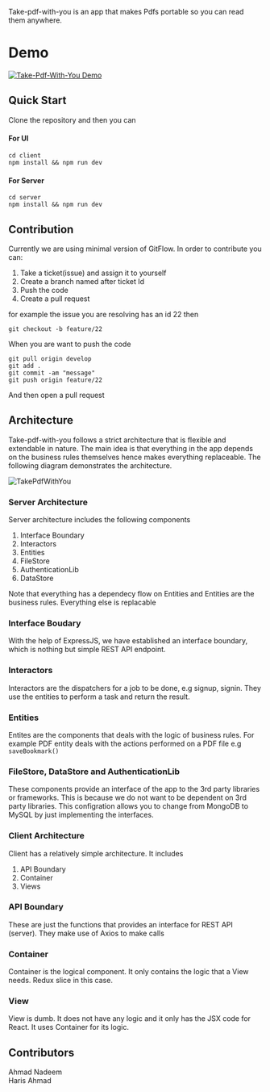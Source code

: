 Take-pdf-with-you is an app that makes Pdfs portable so you can read them anywhere.
# Demo
[![Take-Pdf-With-You Demo](https://user-images.githubusercontent.com/40364018/116768732-e301be00-aa06-11eb-83aa-6f77494e6083.jpg "Take-Pdf-With-You Demo")](https://youtu.be/kJijBqgO0Xo "Take-Pdf-With-You Demo")
## Quick Start
Clone the repository and then you can

#### For UI
```
cd client
npm install && npm run dev
```
#### For Server
```
cd server
npm install && npm run dev
```
## Contribution
Currently we are using minimal version of GitFlow. In order to contribute you can:
1. Take a ticket(issue) and assign it to yourself
2. Create a branch named after ticket Id
3. Push the code
4. Create a pull request

for example the issue you are resolving has an id 22 then
```
git checkout -b feature/22
```
When you are want to push the code
```
git pull origin develop
git add .
git commit -am "message"
git push origin feature/22
```
And then open a pull request
## Architecture
Take-pdf-with-you follows a strict architecture that is flexible and extendable in nature. The main idea is that everything in the app depends on the business rules themselves hence makes everything replaceable. The following diagram demonstrates the architecture.

![TakePdfWithYou](https://user-images.githubusercontent.com/40364018/116459900-60290980-a834-11eb-825b-d1a89b6d624e.png)

### Server Architecture
Server architecture includes the following components

1. Interface Boundary
2. Interactors
3. Entities
4. FileStore
5. AuthenticationLib
6. DataStore

Note that everything has a dependecy flow on Entities and Entities are the business rules. Everything else is replacable

### Interface Boudary
With the help of ExpressJS, we have established an interface boundary, which is nothing but simple REST API endpoint.
### Interactors
Interactors are the dispatchers for a job to be done, e.g signup, signin. They use the entities to perform a task and return the result.
### Entities
Entites are the components that deals with the logic of business rules. For example PDF entity deals with the actions performed on a PDF file e.g `saveBookmark()`
### FileStore, DataStore and AuthenticationLib
These components provide an interface of the app to the 3rd party libraries or frameworks. This is because we do not want to be dependent on 3rd party libraries. This configration allows you to change from MongoDB to MySQL by just implementing the interfaces.
### Client Architecture
Client has a relatively simple architecture. It includes

1. API Boundary
2. Container
3. Views

### API Boundary
These are just the functions that provides an interface for REST API (server). They make use of Axios to make calls
### Container
Container is the logical component. It only contains the logic that a View needs. Redux slice in this case.
### View
View is dumb. It does not have any logic and it only has the JSX code for React. It uses Container for its logic.
## Contributors
Ahmad Nadeem\
Haris Ahmad
